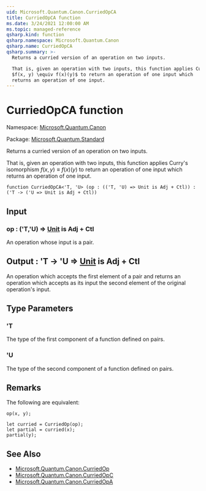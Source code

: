 ```yaml
---
uid: Microsoft.Quantum.Canon.CurriedOpCA
title: CurriedOpCA function
ms.date: 3/24/2021 12:00:00 AM
ms.topic: managed-reference
qsharp.kind: function
qsharp.namespace: Microsoft.Quantum.Canon
qsharp.name: CurriedOpCA
qsharp.summary: >-
  Returns a curried version of an operation on two inputs.

  That is, given an operation with two inputs, this function applies Curry's isomorphism
  $f(x, y) \equiv f(x)(y)$ to return an operation of one input which
  returns an operation of one input.
---
```


# CurriedOpCA function

Namespace: [Microsoft.Quantum.Canon](xref:Microsoft.Quantum.Canon)

Package: [Microsoft.Quantum.Standard](https://nuget.org/packages/Microsoft.Quantum.Standard)


Returns a curried version of an operation on two inputs.That is, given an operation with two inputs, this function applies Curry's isomorphism$f(x, y) \equiv f(x)(y)$ to return an operation of one input whichreturns an operation of one input.

```qsharp
function CurriedOpCA<'T, 'U> (op : (('T, 'U) => Unit is Adj + Ctl)) : ('T -> ('U => Unit is Adj + Ctl))
```


## Input

### op : ('T,'U) => [Unit](xref:microsoft.quantum.lang-ref.unit)  is Adj + Ctl

An operation whose input is a pair.



## Output : 'T -> 'U => [Unit](xref:microsoft.quantum.lang-ref.unit)  is Adj + Ctl

An operation which accepts the first element of a pair and returnsan operation which accepts as its input the second element of theoriginal operation's input.

## Type Parameters

### 'T

The type of the first component of a function defined on pairs.
### 'U

The type of the second component of a function defined on pairs.

## Remarks

The following are equivalent:```qsharpop(x, y);let curried = CurriedOp(op);let partial = curried(x);partial(y);```

## See Also

- [Microsoft.Quantum.Canon.CurriedOp](xref:Microsoft.Quantum.Canon.CurriedOp)
- [Microsoft.Quantum.Canon.CurriedOpC](xref:Microsoft.Quantum.Canon.CurriedOpC)
- [Microsoft.Quantum.Canon.CurriedOpA](xref:Microsoft.Quantum.Canon.CurriedOpA)